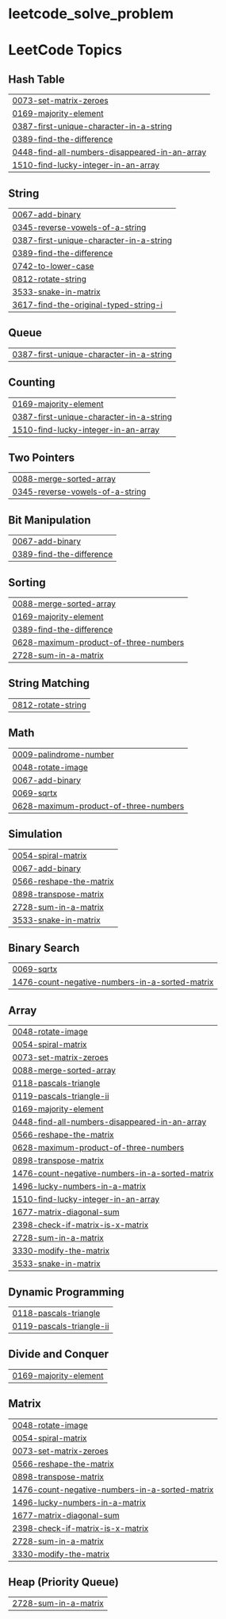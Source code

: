 # leetcode_solve_problem
<!---LeetCode Topics Start-->
# LeetCode Topics
## Hash Table
|  |
| ------- |
| [0073-set-matrix-zeroes](https://github.com/NihadHasan24/leetcode_solve_problem/tree/master/0073-set-matrix-zeroes) |
| [0169-majority-element](https://github.com/NihadHasan24/leetcode_solve_problem/tree/master/0169-majority-element) |
| [0387-first-unique-character-in-a-string](https://github.com/NihadHasan24/leetcode_solve_problem/tree/master/0387-first-unique-character-in-a-string) |
| [0389-find-the-difference](https://github.com/NihadHasan24/leetcode_solve_problem/tree/master/0389-find-the-difference) |
| [0448-find-all-numbers-disappeared-in-an-array](https://github.com/NihadHasan24/leetcode_solve_problem/tree/master/0448-find-all-numbers-disappeared-in-an-array) |
| [1510-find-lucky-integer-in-an-array](https://github.com/NihadHasan24/leetcode_solve_problem/tree/master/1510-find-lucky-integer-in-an-array) |
## String
|  |
| ------- |
| [0067-add-binary](https://github.com/NihadHasan24/leetcode_solve_problem/tree/master/0067-add-binary) |
| [0345-reverse-vowels-of-a-string](https://github.com/NihadHasan24/leetcode_solve_problem/tree/master/0345-reverse-vowels-of-a-string) |
| [0387-first-unique-character-in-a-string](https://github.com/NihadHasan24/leetcode_solve_problem/tree/master/0387-first-unique-character-in-a-string) |
| [0389-find-the-difference](https://github.com/NihadHasan24/leetcode_solve_problem/tree/master/0389-find-the-difference) |
| [0742-to-lower-case](https://github.com/NihadHasan24/leetcode_solve_problem/tree/master/0742-to-lower-case) |
| [0812-rotate-string](https://github.com/NihadHasan24/leetcode_solve_problem/tree/master/0812-rotate-string) |
| [3533-snake-in-matrix](https://github.com/NihadHasan24/leetcode_solve_problem/tree/master/3533-snake-in-matrix) |
| [3617-find-the-original-typed-string-i](https://github.com/NihadHasan24/leetcode_solve_problem/tree/master/3617-find-the-original-typed-string-i) |
## Queue
|  |
| ------- |
| [0387-first-unique-character-in-a-string](https://github.com/NihadHasan24/leetcode_solve_problem/tree/master/0387-first-unique-character-in-a-string) |
## Counting
|  |
| ------- |
| [0169-majority-element](https://github.com/NihadHasan24/leetcode_solve_problem/tree/master/0169-majority-element) |
| [0387-first-unique-character-in-a-string](https://github.com/NihadHasan24/leetcode_solve_problem/tree/master/0387-first-unique-character-in-a-string) |
| [1510-find-lucky-integer-in-an-array](https://github.com/NihadHasan24/leetcode_solve_problem/tree/master/1510-find-lucky-integer-in-an-array) |
## Two Pointers
|  |
| ------- |
| [0088-merge-sorted-array](https://github.com/NihadHasan24/leetcode_solve_problem/tree/master/0088-merge-sorted-array) |
| [0345-reverse-vowels-of-a-string](https://github.com/NihadHasan24/leetcode_solve_problem/tree/master/0345-reverse-vowels-of-a-string) |
## Bit Manipulation
|  |
| ------- |
| [0067-add-binary](https://github.com/NihadHasan24/leetcode_solve_problem/tree/master/0067-add-binary) |
| [0389-find-the-difference](https://github.com/NihadHasan24/leetcode_solve_problem/tree/master/0389-find-the-difference) |
## Sorting
|  |
| ------- |
| [0088-merge-sorted-array](https://github.com/NihadHasan24/leetcode_solve_problem/tree/master/0088-merge-sorted-array) |
| [0169-majority-element](https://github.com/NihadHasan24/leetcode_solve_problem/tree/master/0169-majority-element) |
| [0389-find-the-difference](https://github.com/NihadHasan24/leetcode_solve_problem/tree/master/0389-find-the-difference) |
| [0628-maximum-product-of-three-numbers](https://github.com/NihadHasan24/leetcode_solve_problem/tree/master/0628-maximum-product-of-three-numbers) |
| [2728-sum-in-a-matrix](https://github.com/NihadHasan24/leetcode_solve_problem/tree/master/2728-sum-in-a-matrix) |
## String Matching
|  |
| ------- |
| [0812-rotate-string](https://github.com/NihadHasan24/leetcode_solve_problem/tree/master/0812-rotate-string) |
## Math
|  |
| ------- |
| [0009-palindrome-number](https://github.com/NihadHasan24/leetcode_solve_problem/tree/master/0009-palindrome-number) |
| [0048-rotate-image](https://github.com/NihadHasan24/leetcode_solve_problem/tree/master/0048-rotate-image) |
| [0067-add-binary](https://github.com/NihadHasan24/leetcode_solve_problem/tree/master/0067-add-binary) |
| [0069-sqrtx](https://github.com/NihadHasan24/leetcode_solve_problem/tree/master/0069-sqrtx) |
| [0628-maximum-product-of-three-numbers](https://github.com/NihadHasan24/leetcode_solve_problem/tree/master/0628-maximum-product-of-three-numbers) |
## Simulation
|  |
| ------- |
| [0054-spiral-matrix](https://github.com/NihadHasan24/leetcode_solve_problem/tree/master/0054-spiral-matrix) |
| [0067-add-binary](https://github.com/NihadHasan24/leetcode_solve_problem/tree/master/0067-add-binary) |
| [0566-reshape-the-matrix](https://github.com/NihadHasan24/leetcode_solve_problem/tree/master/0566-reshape-the-matrix) |
| [0898-transpose-matrix](https://github.com/NihadHasan24/leetcode_solve_problem/tree/master/0898-transpose-matrix) |
| [2728-sum-in-a-matrix](https://github.com/NihadHasan24/leetcode_solve_problem/tree/master/2728-sum-in-a-matrix) |
| [3533-snake-in-matrix](https://github.com/NihadHasan24/leetcode_solve_problem/tree/master/3533-snake-in-matrix) |
## Binary Search
|  |
| ------- |
| [0069-sqrtx](https://github.com/NihadHasan24/leetcode_solve_problem/tree/master/0069-sqrtx) |
| [1476-count-negative-numbers-in-a-sorted-matrix](https://github.com/NihadHasan24/leetcode_solve_problem/tree/master/1476-count-negative-numbers-in-a-sorted-matrix) |
## Array
|  |
| ------- |
| [0048-rotate-image](https://github.com/NihadHasan24/leetcode_solve_problem/tree/master/0048-rotate-image) |
| [0054-spiral-matrix](https://github.com/NihadHasan24/leetcode_solve_problem/tree/master/0054-spiral-matrix) |
| [0073-set-matrix-zeroes](https://github.com/NihadHasan24/leetcode_solve_problem/tree/master/0073-set-matrix-zeroes) |
| [0088-merge-sorted-array](https://github.com/NihadHasan24/leetcode_solve_problem/tree/master/0088-merge-sorted-array) |
| [0118-pascals-triangle](https://github.com/NihadHasan24/leetcode_solve_problem/tree/master/0118-pascals-triangle) |
| [0119-pascals-triangle-ii](https://github.com/NihadHasan24/leetcode_solve_problem/tree/master/0119-pascals-triangle-ii) |
| [0169-majority-element](https://github.com/NihadHasan24/leetcode_solve_problem/tree/master/0169-majority-element) |
| [0448-find-all-numbers-disappeared-in-an-array](https://github.com/NihadHasan24/leetcode_solve_problem/tree/master/0448-find-all-numbers-disappeared-in-an-array) |
| [0566-reshape-the-matrix](https://github.com/NihadHasan24/leetcode_solve_problem/tree/master/0566-reshape-the-matrix) |
| [0628-maximum-product-of-three-numbers](https://github.com/NihadHasan24/leetcode_solve_problem/tree/master/0628-maximum-product-of-three-numbers) |
| [0898-transpose-matrix](https://github.com/NihadHasan24/leetcode_solve_problem/tree/master/0898-transpose-matrix) |
| [1476-count-negative-numbers-in-a-sorted-matrix](https://github.com/NihadHasan24/leetcode_solve_problem/tree/master/1476-count-negative-numbers-in-a-sorted-matrix) |
| [1496-lucky-numbers-in-a-matrix](https://github.com/NihadHasan24/leetcode_solve_problem/tree/master/1496-lucky-numbers-in-a-matrix) |
| [1510-find-lucky-integer-in-an-array](https://github.com/NihadHasan24/leetcode_solve_problem/tree/master/1510-find-lucky-integer-in-an-array) |
| [1677-matrix-diagonal-sum](https://github.com/NihadHasan24/leetcode_solve_problem/tree/master/1677-matrix-diagonal-sum) |
| [2398-check-if-matrix-is-x-matrix](https://github.com/NihadHasan24/leetcode_solve_problem/tree/master/2398-check-if-matrix-is-x-matrix) |
| [2728-sum-in-a-matrix](https://github.com/NihadHasan24/leetcode_solve_problem/tree/master/2728-sum-in-a-matrix) |
| [3330-modify-the-matrix](https://github.com/NihadHasan24/leetcode_solve_problem/tree/master/3330-modify-the-matrix) |
| [3533-snake-in-matrix](https://github.com/NihadHasan24/leetcode_solve_problem/tree/master/3533-snake-in-matrix) |
## Dynamic Programming
|  |
| ------- |
| [0118-pascals-triangle](https://github.com/NihadHasan24/leetcode_solve_problem/tree/master/0118-pascals-triangle) |
| [0119-pascals-triangle-ii](https://github.com/NihadHasan24/leetcode_solve_problem/tree/master/0119-pascals-triangle-ii) |
## Divide and Conquer
|  |
| ------- |
| [0169-majority-element](https://github.com/NihadHasan24/leetcode_solve_problem/tree/master/0169-majority-element) |
## Matrix
|  |
| ------- |
| [0048-rotate-image](https://github.com/NihadHasan24/leetcode_solve_problem/tree/master/0048-rotate-image) |
| [0054-spiral-matrix](https://github.com/NihadHasan24/leetcode_solve_problem/tree/master/0054-spiral-matrix) |
| [0073-set-matrix-zeroes](https://github.com/NihadHasan24/leetcode_solve_problem/tree/master/0073-set-matrix-zeroes) |
| [0566-reshape-the-matrix](https://github.com/NihadHasan24/leetcode_solve_problem/tree/master/0566-reshape-the-matrix) |
| [0898-transpose-matrix](https://github.com/NihadHasan24/leetcode_solve_problem/tree/master/0898-transpose-matrix) |
| [1476-count-negative-numbers-in-a-sorted-matrix](https://github.com/NihadHasan24/leetcode_solve_problem/tree/master/1476-count-negative-numbers-in-a-sorted-matrix) |
| [1496-lucky-numbers-in-a-matrix](https://github.com/NihadHasan24/leetcode_solve_problem/tree/master/1496-lucky-numbers-in-a-matrix) |
| [1677-matrix-diagonal-sum](https://github.com/NihadHasan24/leetcode_solve_problem/tree/master/1677-matrix-diagonal-sum) |
| [2398-check-if-matrix-is-x-matrix](https://github.com/NihadHasan24/leetcode_solve_problem/tree/master/2398-check-if-matrix-is-x-matrix) |
| [2728-sum-in-a-matrix](https://github.com/NihadHasan24/leetcode_solve_problem/tree/master/2728-sum-in-a-matrix) |
| [3330-modify-the-matrix](https://github.com/NihadHasan24/leetcode_solve_problem/tree/master/3330-modify-the-matrix) |
## Heap (Priority Queue)
|  |
| ------- |
| [2728-sum-in-a-matrix](https://github.com/NihadHasan24/leetcode_solve_problem/tree/master/2728-sum-in-a-matrix) |
<!---LeetCode Topics End-->